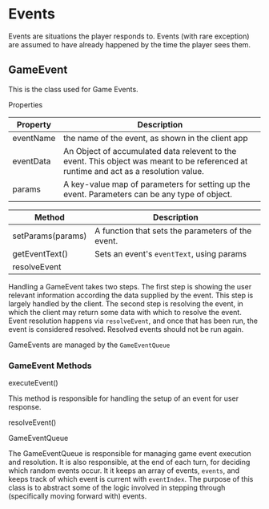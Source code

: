 # Events

Events are situations the player responds to. Events (with rare exception) are assumed to have already happened by the time the player sees them.

## GameEvent

This is the class used for Game Events.

Properties

| Property  | Description                                                                                                                           |
| --------- | ------------------------------------------------------------------------------------------------------------------------------------- |
| eventName | the name of the event, as shown in the client app                                                                                     |
| eventData | An Object of accumulated data relevent to the event. This object was meant to be referenced at runtime and act as a resolution value. |
| params    | A key-value map of parameters for setting up the event. Parameters can be any type of object.                                         |

| Method            | Description                                       |
| ----------------- | ------------------------------------------------- |
| setParams(params) | A function that sets the parameters of the event. |
| getEventText()    | Sets an event's `eventText`, using params         |
| resolveEvent      |                                                   |

Handling a GameEvent takes two steps. The first step is showing the user relevant information according the data supplied by the event. This step is largely handled by the client. The second step is resolving the event, in which the client may return some data with which to resolve the event. Event resolution happens via `resolveEvent`, and once that has been run, the event is considered resolved. Resolved events should not be run again.

GameEvents are managed by the `GameEventQueue`

### GameEvent Methods

executeEvent()

This method is responsible for handling the setup of an event for user response.

resolveEvent()

GameEventQueue

The GameEventQueue is responsible for managing game event execution and resolution. It is also responsible, at the end of each turn, for deciding which random events occur. It it keeps an array of events, `events`, and keeps track of which event is current with `eventIndex`. The purpose of this class is to abstract some of the logic involved in stepping through (specifically moving forward with) events.
